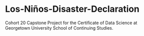 # Los-Niños-Disaster-Declaration
Cohort 20 Capstone Project for the Certificate of Data Science at Georgetown University School of Continuing Studies.
